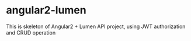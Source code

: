 # angular2-lumen
This is skeleton of Angular2 + Lumen API project, using JWT authorization and CRUD operation
